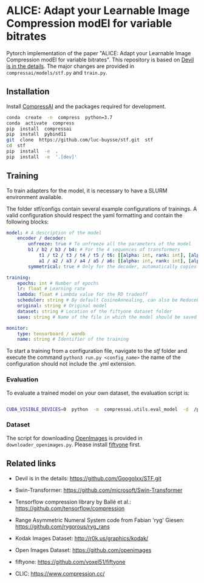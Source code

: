 # ALICE: Adapt your Learnable Image Compression modEl for variable bitrates

  

Pytorch implementation of the paper "ALICE: Adapt your Learnable Image Compression modEl for variable bitrates". This repository is based on [Devil is in the details](https://github.com/InterDigitalInc/CompressAI). The major changes are provided in `compressai/models/stf.py` and `train.py`.

  
  

## Installation

  

Install [CompressAI](https://github.com/InterDigitalInc/CompressAI) and the packages required for development.

```bash
conda  create  -n  compress  python=3.7
conda  activate  compress
pip  install  compressai
pip  install  pybind11
git  clone  https://github.com/luc-buysse/stf.git  stf
cd  stf
pip  install  -e  .
pip  install  -e  '.[dev]'
```

## Training

To train adapters for the model, it is necessary to have a SLURM environment available.

The folder stf/configs contain several example configurations of trainings. A valid configuration should respect the yaml formatting and contain the following blocks:
```yaml
model: # A description of the model
	encoder / decoder:
		unfreeze: true # To unfreeze all the parameters of the model
		b1 / b2 / b3 / b4: # For the 4 sequences of transformers
			t1 / t2 / t3 / t4 / t5 / t6: [[alpha: int, rank: int], [alpha: int, rank: int]] # Defines the rank and alpha values of the LoRAs within the MLP layers of the transformers
			a1 / a2 / a3 / a4 / a5 / a6: [[alpha: int, rank: int], [alpha: int, rank: int]]
		symmetrical: true # Only for the decoder, automatically copies the configuration of the encoder

training:
	epochs: int # Number of epochs
	lr: float # Learning rate
	lambda: float # Lambda value for the RD tradeoff
	scheduler: string # By default CosineAnnealing, can also be ReduceLROnPlateau(reduction_factor: float, patience: int)
	original: string # Original model
	dataset: string # Location of the fiftyone dataset folder
	save: string # Name of the file in which the model should be saved

monitor:
	type: tensorboard / wandb
	name: string # Identifier of the training
```

To start a training from a configuration file, navigate to the *stf* folder and execute the command `python3 run.py <config_name>` the name of the configuration should not include the .yml extension.
  
  

### Evaluation

  

To evaluate a trained model on your own dataset, the evaluation script is:

  

```bash

CUDA_VISIBLE_DEVICES=0  python  -m  compressai.utils.eval_model  -d  /path/to/image/folder/  -r  /path/to/reconstruction/folder/  -a  stf  -p  /path/to/checkpoint/  --cuda

```
  
  

### Dataset

The script for downloading [OpenImages](https://github.com/openimages) is provided in `downloader_openimages.py`. Please install [fiftyone](https://github.com/voxel51/fiftyone) first.

  

## Related links

* Devil is in the details: https://github.com/Googolxx/STF.git

* Swin-Transformer: https://github.com/microsoft/Swin-Transformer

* Tensorflow compression library by Ballé et al.: https://github.com/tensorflow/compression

* Range Asymmetric Numeral System code from Fabian 'ryg' Giesen: https://github.com/rygorous/ryg_rans

* Kodak Images Dataset: http://r0k.us/graphics/kodak/

* Open Images Dataset: https://github.com/openimages

* fiftyone: https://github.com/voxel51/fiftyone

* CLIC: https://www.compression.cc/
